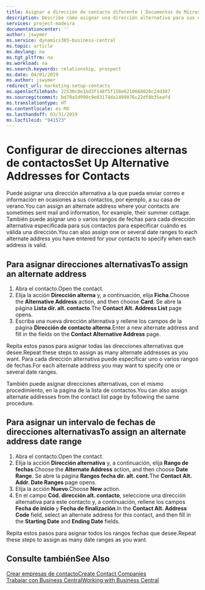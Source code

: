 ```yaml
---
title: Asignar a dirección de contacto diferente | Documentos de Microsoft
description: Describe cómo asignar una dirección alternativa para sus contactos o clientes potenciales, a la que a veces se envía información.
services: project-madeira
documentationcenter: ''
author: jswymer
ms.service: dynamics365-business-central
ms.topic: article
ms.devlang: na
ms.tgt_pltfrm: na
ms.workload: na
ms.search.keywords: relationship, prospect
ms.date: 04/01/2019
ms.author: jswymer
redirect_url: marketing-setup-contacts
ms.openlocfilehash: 22530c8e1bd3f148f5f158e6210668020c24d387
ms.sourcegitcommit: bd78a5d990c9e83174da1409076c22df8b35eafd
ms.translationtype: HT
ms.contentlocale: es-MX
ms.lasthandoff: 03/31/2019
ms.locfileid: "941573"
---
```

# <a name="set-up-alternative-addresses-for-contacts"></a><span data-ttu-id="3ef08-103">Configurar de direcciones alternas de contactos</span><span class="sxs-lookup"><span data-stu-id="3ef08-103">Set Up Alternative Addresses for Contacts</span></span>
<span data-ttu-id="3ef08-104">Puede asignar una dirección alternativa a la que pueda enviar correo e información en ocasiones a sus contactos, por ejemplo, a su casa de verano.</span><span class="sxs-lookup"><span data-stu-id="3ef08-104">You can assign an alternate address where your contacts are sometimes sent mail and information, for example, their summer cottage.</span></span> <span data-ttu-id="3ef08-105">También puede asignar uno o varios rangos de fechas para cada dirección alternativa especificada para sus contactos para especificar cuándo es válida una dirección.</span><span class="sxs-lookup"><span data-stu-id="3ef08-105">You can also assign one or several date ranges to each alternate address you have entered for your contacts to specify when each address is valid.</span></span>

## <a name="to-assign-an-alternate-address"></a><span data-ttu-id="3ef08-106">Para asignar direcciones alternativas</span><span class="sxs-lookup"><span data-stu-id="3ef08-106">To assign an alternate address</span></span>
1. <span data-ttu-id="3ef08-107">Abra el contacto.</span><span class="sxs-lookup"><span data-stu-id="3ef08-107">Open the contact.</span></span>
2. <span data-ttu-id="3ef08-108">Elija la acción **Dirección alterna** y, a continuación, elija **Ficha**.</span><span class="sxs-lookup"><span data-stu-id="3ef08-108">Choose the **Alternative Address** action, and then choose **Card**.</span></span> <span data-ttu-id="3ef08-109">Se abre la página **Lista dir. alt. contacto**.</span><span class="sxs-lookup"><span data-stu-id="3ef08-109">The **Contact Alt. Address List** page opens.</span></span>
3. <span data-ttu-id="3ef08-110">Escriba una nueva dirección alternativa y rellene los campos de la página **Dirección de contacto alterna**.</span><span class="sxs-lookup"><span data-stu-id="3ef08-110">Enter a new alternate address and fill in the fields on the **Contact Alternative Address** page.</span></span>

<span data-ttu-id="3ef08-111">Repita estos pasos para asignar todas las direcciones alternativas que desee.</span><span class="sxs-lookup"><span data-stu-id="3ef08-111">Repeat these steps to assign as many alternate addresses as you want.</span></span> <span data-ttu-id="3ef08-112">Para cada dirección alternativa puede especificar uno o varios rangos de fechas.</span><span class="sxs-lookup"><span data-stu-id="3ef08-112">For each alternate address you may want to specify one or several date ranges.</span></span>

<span data-ttu-id="3ef08-113">También puede asignar direcciones alternativas, con el mismo procedimiento, en la página de la lista de contactos.</span><span class="sxs-lookup"><span data-stu-id="3ef08-113">You can also assign alternate addresses from the contact list page by following the same procedure.</span></span>

## <a name="to-assign-an-alternate-address-date-range"></a><span data-ttu-id="3ef08-114">Para asignar un intervalo de fechas de direcciones alternativas</span><span class="sxs-lookup"><span data-stu-id="3ef08-114">To assign an alternate address date range</span></span>
1. <span data-ttu-id="3ef08-115">Abra el contacto.</span><span class="sxs-lookup"><span data-stu-id="3ef08-115">Open the contact.</span></span>
2. <span data-ttu-id="3ef08-116">Elija la acción **Dirección alternativa** y, a continuación, elija **Rango de fechas**.</span><span class="sxs-lookup"><span data-stu-id="3ef08-116">Choose the **Alternate Address** action, and then choose **Date Range**.</span></span> <span data-ttu-id="3ef08-117">Se abre la página **Rangos fecha dir. alt. cont.**</span><span class="sxs-lookup"><span data-stu-id="3ef08-117">The **Contact Alt. Addr. Date Ranges** page opens.</span></span>
3. <span data-ttu-id="3ef08-118">Elija la acción **Nuevo**.</span><span class="sxs-lookup"><span data-stu-id="3ef08-118">Choose **New** action.</span></span>
4. <span data-ttu-id="3ef08-119">En el campo **Cód. dirección alt. contacto**, seleccione una dirección alternativa para este contacto y, a continuación, rellene los campos **Fecha de inicio** y **Fecha de finalización**.</span><span class="sxs-lookup"><span data-stu-id="3ef08-119">In the **Contact Alt. Address Code** field, select an alternate address for this contact, and then fill in the **Starting Date** and **Ending Date** fields.</span></span>

<span data-ttu-id="3ef08-120">Repita estos pasos para asignar todos los rangos fechas que desee.</span><span class="sxs-lookup"><span data-stu-id="3ef08-120">Repeat these steps to assign as many date ranges as you want.</span></span>

## <a name="see-also"></a><span data-ttu-id="3ef08-121">Consulte también</span><span class="sxs-lookup"><span data-stu-id="3ef08-121">See Also</span></span>
[<span data-ttu-id="3ef08-122">Crear empresas de contacto</span><span class="sxs-lookup"><span data-stu-id="3ef08-122">Create Contact Companies</span></span>](marketing-create-contact-companies.md)  
[<span data-ttu-id="3ef08-123">Trabajar con Business Central</span><span class="sxs-lookup"><span data-stu-id="3ef08-123">Working with Business Central</span></span>](ui-work-product.md)
